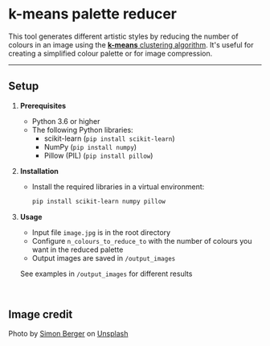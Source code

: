 # k-means palette reducer

This tool generates different artistic styles by reducing the number of colours in an image using the [**k-means** clustering algorithm](https://en.wikipedia.org/wiki/K-means_clustering). It's useful for creating a simplified colour palette or for image compression.

---

## Setup

1.  **Prerequisites**

    * Python 3.6 or higher
    * The following Python libraries:
        * scikit-learn (`pip install scikit-learn`)
        * NumPy (`pip install numpy`)
        * Pillow (PIL) (`pip install pillow`)

2.  **Installation**

    * Install the required libraries in a virtual environment:

        ```bash
        pip install scikit-learn numpy pillow
        ```

3.  **Usage**

    * Input file `image.jpg` is in the root directory
    * Configure `n_colours_to_reduce_to` with the number of colours you want in the reduced palette
    * Output images are saved in `/output_images`

    See examples in `/output_images` for different results

<br>

## Image credit

Photo by [Simon Berger](https://unsplash.com/@simon_berger?utm_content=creditCopyText&utm_medium=referral&utm_source=unsplash) on [Unsplash](https://unsplash.com/photos/landscape-photography-of-mountains-twukN12EN7c?utm_content=creditCopyText&utm_medium=referral&utm_source=unsplash)
